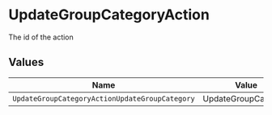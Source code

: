 # UpdateGroupCategoryAction

The id of the action


## Values

| Name                                           | Value                                          |
| ---------------------------------------------- | ---------------------------------------------- |
| `UpdateGroupCategoryActionUpdateGroupCategory` | UpdateGroupCategory                            |